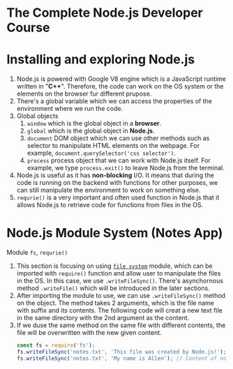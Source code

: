 # The Complete Node.js Developer Course 

# Installing and exploring Node.js 
1. Node.js is powered with Google V8 engine which is a JavaScript runtime written in "**C++**". Therefore, the code can work on the OS system or the elements on the browser fur different prupose. 
1. There's a global variable which we can access the properties of the environment where we run the code. 
1. Global objects 
    1. `window` which is the global object in a **browser**. 
    1. `global` which is the global object in **Node.js**.
    1. `document` DOM object which we can use other methods such as selector to manipulate HTML elements on the webpage. For example, `document.querySelector('css selector')`.
    1. `process` process object that we can work with Node.js itself. For example, we type `process.exit()` to leave Node.js from the terminal. 
1. Node.js is useful as it has **non-blocking** I/O. It means that during the code is running on the backend with functions for other purposes, we can still manipulate the environment to work on something else. 
1. `requrie()` is a very important and often used function in Node.js that it allows Node.js to retrieve code for functions from files in the OS. 



# Node.js Module System (Notes App)
Module `fs`, `requrie()`
1. This section is focusing on using [`file system`](https://nodejs.org/api/fs.html) module, which can be imported with `require()` function and allow user to manipulate the files in the OS. In this case, we use `.writeFileSync()`. There's asynchornous method `.writeFile()` which will be introduced in the later sections. 
1. After importing the module to use, we can use `.writeFileSync()` method on the object. The method takes 2 arguments, which is the file name with suffix and its contents. The following code will creat a new text file in the same directory with the 2nd argument as the content. 
1. If we duse the same method on the same file with different contents, the file will be overwritten with the new given content. 
    ```js 
    const fs = require('fs');
    fs.writeFileSync('notes.txt', 'This file was created by Node.js!');
    fs.writeFileSync('notes.txt', 'My name is Allen'); // Content of notes.txt is changed to the new given argument 
    ```